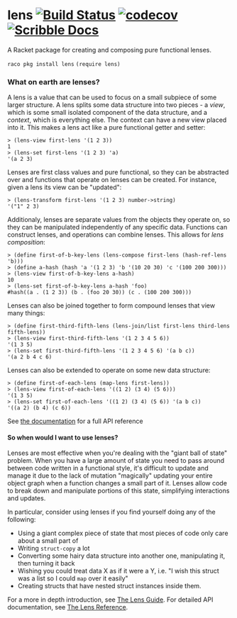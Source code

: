 # lens [![Build Status][travis-ci-badge]][travis-ci-status] [![codecov][codecov-badge]][codecov-status] [![Scribble Docs][lens-documentation-badge]][lens-documentation]

A Racket package for creating and composing pure functional lenses.

`raco pkg install lens`
`(require lens)`

### What on earth are lenses?

A lens is a value that can be used to focus on a small subpiece of some larger structure. A lens splits some data structure into two pieces - a *view*, which is some small isolated component of the data structure, and a *context*, which is everything else. The context can have a new view placed into it. This makes a lens act like a pure functional getter and setter:

```racket
> (lens-view first-lens '(1 2 3))
1
> (lens-set first-lens '(1 2 3) 'a)
'(a 2 3)
```

Lenses are first class values and pure functional, so they can be abstracted over and functions that operate on lenses can be created. For instance, given a lens its view can be "updated":

```racket
> (lens-transform first-lens '(1 2 3) number->string)
'("1" 2 3)
```

Additionaly, lenses are separate values from the objects they operate on, so they can be manipulated independently of any specific data. Functions can construct lenses, and operations can combine lenses. This allows for *lens composition*:

```racket
> (define first-of-b-key-lens (lens-compose first-lens (hash-ref-lens 'b)))
> (define a-hash (hash 'a '(1 2 3) 'b '(10 20 30) 'c '(100 200 300)))
> (lens-view first-of-b-key-lens a-hash)
10
> (lens-set first-of-b-key-lens a-hash 'foo)
#hash((a . (1 2 3)) (b . (foo 20 30)) (c . (100 200 300)))
```

Lenses can also be joined together to form compound lenses that view many things:

```racket
> (define first-third-fifth-lens (lens-join/list first-lens third-lens fifth-lens))
> (lens-view first-third-fifth-lens '(1 2 3 4 5 6))
'(1 3 5)
> (lens-set first-third-fifth-lens '(1 2 3 4 5 6) '(a b c))
'(a 2 b 4 c 6)
```

Lenses can also be extended to operate on some new data structure:

```racket
> (define first-of-each-lens (map-lens first-lens))
> (lens-view first-of-each-lens '((1 2) (3 4) (5 6)))
'(1 3 5)
> (lens-set first-of-each-lens '((1 2) (3 4) (5 6)) '(a b c))
'((a 2) (b 4) (c 6))
```

See [the documentation][lens-documentation] for a full API reference

#### So when would I want to use lenses?

Lenses are most effective when you're dealing with the "giant ball of state" problem. When you
have a large amount of state you need to pass around between code written in a functional
style, it's difficult to update and manage it due to the lack of mutation "magically" updating
your entire object graph when a function changes a small part of it. Lenses allow code to
break down and manipulate portions of this state, simplifying interactions and updates.

In particular, consider using lenses if you find yourself doing any of the following:

- Using a giant complex piece of state that most pieces of code only care about a small part of
- Writing `struct-copy` a lot
- Converting some hairy data structure into another one, manipulating it, then turning it back
- Wishing you could treat data X as if it were a Y, i.e. "I wish this struct was a list so I could `map` over it easily"
- Creating structs that have nested struct instances inside them.

For a more in depth introduction, see [The Lens Guide][lens-guide]. For detailed API documentation, see [The Lens Reference][lens-reference].

[codecov-badge]: https://codecov.io/gh/jackfirth/lens/branch/master/graph/badge.svg
[codecov-status]: https://codecov.io/gh/jackfirth/lens
[lens-documentation]: https://docs.racket-lang.org/lens/index.html
[lens-documentation-badge]: https://img.shields.io/badge/Docs-Scribble%20-blue.svg
[lens-guide]: https://docs.racket-lang.org/lens/lens-guide.html
[lens-reference]: https://docs.racket-lang.org/lens/lens-reference.html
[travis-ci-badge]: https://travis-ci.org/jackfirth/lens.svg?branch=master
[travis-ci-status]: https://travis-ci.org/jackfirth/lens
